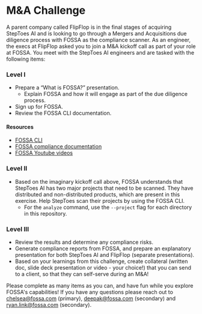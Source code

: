 # M&A Challenge

A parent company called FlipFlop is in the final stages of acquiring StepToes AI and is looking to go through a Mergers and Acquisitions due diligence process 
with FOSSA as the compliance scanner. As an engineer, the execs at FlipFlop asked you to join a M&A kickoff call as part of your role at FOSSA. 
You meet with the StepToes AI engineers and are tasked with the following items:

### Level I

- Prepare a “What is FOSSA?” presentation.
  - Explain FOSSA and how it will engage as part of the due diligence process.
- Sign up for FOSSA.
- Review the FOSSA CLI documentation.

#### Resources
- [FOSSA CLI](https://github.com/fossas/fossa-cli)
- [FOSSA compliance documentation](https://docs.fossa.com/docs/running-a-scan)
- [FOSSA Youtube videos](https://www.youtube.com/@getfossa/playlists)


### Level II

- Based on the imaginary kickoff call above, FOSSA understands that StepToes AI has two major projects that need to be scanned. They have distributed and non-distributed products, which are present in this exercise. Help StepToes scan their projects by using the FOSSA CLI.
  - For the `analyze` command, use the `--project` flag for each directory in this repository.

### Level III

- Review the results and determine any compliance risks.
- Generate compliance reports from FOSSA, and prepare an explanatory presentation for both StepToes AI and FlipFlop (separate presentations).
- Based on your learnings from this challenge, create collateral (written doc, slide deck presentation or video - your choice!) that you can send to a client, so that they can self-serve during an M&A!

Please complete as many items as you can, and have fun while you explore FOSSA's capabilities! If you have any questions please reach out to chelsea@fossa.com (primary), deepak@fossa.com (secondary) and ryan.link@fossa.com (secondary).
